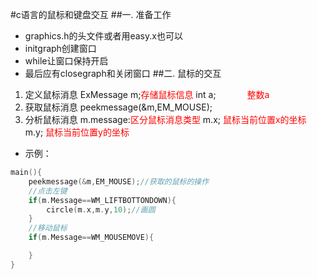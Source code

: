 #c语言的鼠标和键盘交互
##一. 准备工作
- graphics.h的头文件或者用easy.x也可以
- initgraph创建窗口
- while让窗口保持开启
- 最后应有closegraph和关闭窗口
##二. 鼠标的交互
1. 定义鼠标消息
    ExMessage m;<font color="red">存储鼠标信息</font>
    int a; &emsp;&emsp;&emsp; <font color="red">整数a</font>
2. 获取鼠标消息
peekmessage(&m,EM_MOUSE);
3. 分析鼠标消息
m.message:<font color="red">区分鼠标消息类型</font>
m.x;    <font color="red">鼠标当前位置x的坐标</font>
m.y;    <font color="red">鼠标当前位置y的坐标</font>
- 示例：
```c
main(){
    peekmessage(&m,EM_MOUSE);//获取的鼠标的操作
    //点击左键
    if(m.Message==WM_LIFTBOTTONDOWN){
        circle(m.x,m.y,10);//画圆
    }
    //移动鼠标
    if(m.Message==WM_MOUSEMOVE){

    }
}
```
